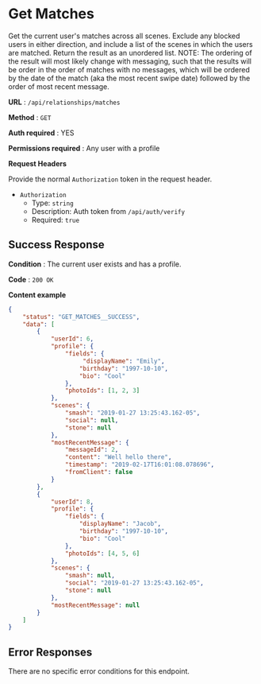 # Get Matches

Get the current user's matches across all scenes. Exclude any blocked users
in either direction, and include a list of the scenes in which the users are matched.
Return the result as an unordered list. NOTE: The ordering of the result will most likely change
with messaging, such that the results will be order in the order of matches with no messages, which
will be ordered by the date of the match (aka the most recent swipe date) followed by the order
of most recent message.

**URL** : `/api/relationships/matches`

**Method** : `GET`

**Auth required** : YES

**Permissions required** : Any user with a profile

**Request Headers**

Provide the normal `Authorization` token in the request header.

* `Authorization`
  * Type: `string`
  * Description: Auth token from `/api/auth/verify`
  * Required: `true`

## Success Response

**Condition** : The current user exists and has a profile.

**Code** : `200 OK`

**Content example**

```json
{
    "status": "GET_MATCHES__SUCCESS",
    "data": [
        {
            "userId": 6,
            "profile": {
                "fields": {
                     "displayName": "Emily",
                    "birthday": "1997-10-10",
                    "bio": "Cool"
                },
                "photoIds": [1, 2, 3]
            },
            "scenes": {
                "smash": "2019-01-27 13:25:43.162-05",
                "social": null,
                "stone": null
            },
            "mostRecentMessage": {
                "messageId": 2,
                "content": "Well hello there",
                "timestamp": "2019-02-17T16:01:08.078696",
                "fromClient": false
            }
        },
        {
            "userId": 8,
            "profile": {
                "fields": {
                    "displayName": "Jacob",
                    "birthday": "1997-10-10",
                    "bio": "Cool"
                },
                "photoIds": [4, 5, 6]
            },
            "scenes": {
                "smash": null,
                "social": "2019-01-27 13:25:43.162-05",
                "stone": null
            },
            "mostRecentMessage": null
        }
    ]
}
```

## Error Responses

There are no specific error conditions for this endpoint.
